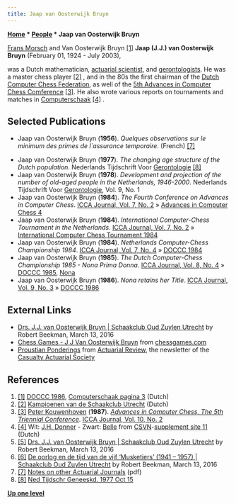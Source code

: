 ```yaml
---
title: Jaap van Oosterwijk Bruyn
---
```

**[Home](Home "Home") \* [People](People "People") \* Jaap van Oosterwijk Bruyn**



 [](http://www.csvnsupplementsite.nl/CSVNPAGINA3.html) [Frans Morsch](Frans_Morsch "Frans Morsch") and Van Oosterwijk Bruyn <a id="cite-note-1" href="#cite-ref-1">[1]</a> 
**Jaap (J.J.) van Oosterwijk Bruyn** (February 01, 1924 - July 2003),  

was a Dutch mathematician, [actuarial scientist](https://en.wikipedia.org/wiki/Actuarial_science), and [gerontologists](https://en.wikipedia.org/wiki/Gerontology). He was a master chess player <a id="cite-note-2" href="#cite-ref-2">[2]</a> , and in the 80s the first chairman of the [Dutch Computer Chess Federation](CSVN "CSVN"), as well of the [5th Advances in Computer Chess Comference](Advances_in_Computer_Chess_5 "Advances in Computer Chess 5") <a id="cite-note-3" href="#cite-ref-3">[3]</a>. He also wrote various reports on tournaments and matches in [Computerschaak](Computerschaak "Computerschaak") <a id="cite-note-4" href="#cite-ref-4">[4]</a> . 



## Selected Publications


* Jaap van Oosterwijk Bruyn (**1956**). *Quelques observations sur le minimum des primes de l`assurance temporaire*. (French) <a id="cite-note-7" href="#cite-ref-7">[7]</a>


 [](File:VanOosterwijkBruynFormula.JPG) 
* Jaap van Oosterwijk Bruyn (**1977**). *The changing age structure of the Dutch population*. Nederlands Tijdschrift Voor [Gerontologie](https://en.wikipedia.org/wiki/Gerontology) <a id="cite-note-8" href="#cite-ref-8">[8]</a>
* Jaap van Oosterwijk Bruyn (**1978**). *Development and projection of the number of old-aged people in the Netherlands, 1946-2000*. Nederlands Tijdschrift Voor [Gerontologie](https://en.wikipedia.org/wiki/Gerontology), Vol. 9, No. 1
* Jaap van Oosterwijk Bruyn (**1984**). *The Fourth Conference on Advances in Computer Chess*. [ICCA Journal, Vol. 7, No. 2](ICGA_Journal#7_2 "ICGA Journal") » [Advances in Computer Chess 4](Advances_in_Computer_Chess_4 "Advances in Computer Chess 4")
* Jaap van Oosterwijk Bruyn (**1984**). *International Computer-Chess Tournament in the Netherlands*. [ICCA Journal, Vol. 7, No. 2](ICGA_Journal#7_2 "ICGA Journal") » [International Computer Chess Tournament 1984](International_Computer_Chess_Tournament_1984 "International Computer Chess Tournament 1984")
* Jaap van Oosterwijk Bruyn (**1984**). *Netherlands Computer-Chess Championship 1984*. [ICCA Journal, Vol. 7, No. 4](ICGA_Journal#7_4 "ICGA Journal") » [DOCCC 1984](DOCCC_1984 "DOCCC 1984")
* Jaap van Oosterwijk Bruyn (**1985**). *The Dutch Computer-Chess Championship 1985 - Nona Prima Donna*. [ICCA Journal, Vol. 8, No. 4](ICGA_Journal#8_4 "ICGA Journal") » [DOCCC 1985](DOCCC_1985 "DOCCC 1985"), [Nona](Nona "Nona")
* Jaap van Oosterwijk Bruyn (**1986**). *Nona retains her Title*. [ICCA Journal, Vol. 9, No. 3](ICGA_Journal#9_3 "ICGA Journal") » [DOCCC 1986](DOCCC_1986 "DOCCC 1986")


## External Links


* [Drs. J.J. van Oosterwijk Bruyn | Schaakclub Oud Zuylen Utrecht](http://oudzuylenutrecht.nl/drs-j-j-van-oosterwijk-bruyn/) by Robert Beekman, March 13, 2016
* [Chess Games - J J Van Oosterwijk Bruyn](http://www.chessgames.com/perl/chessplayer?pid=91335) from [chessgames.com](http://www.chessgames.com/index.html)
* [Proustian Ponderings](http://www.casact.org/newsletter/index.cfm?fa=viewart&id=3490) from [Actuarial Review](http://www.casact.org/newsletter/index.cfm?fa=ar&issue_id=266), the newsletter of the [Casualty Actuarial Society](https://en.wikipedia.org/wiki/Casualty_Actuarial_Society)


## References


1. <a id="cite-ref-1" href="#cite-note-1">[1]</a> [DOCCC 1986](DOCCC_1986 "DOCCC 1986"), [Computerschaak pagina 3](http://www.csvnsupplementsite.nl/CSVNPAGINA3.html) (Dutch)
2. <a id="cite-ref-2" href="#cite-note-2">[2]</a> [Kampioenen van de Schaakclub Utrecht](http://schaakclubutrecht.nl/histinterne.html) (Dutch)
3. <a id="cite-ref-3" href="#cite-note-3">[3]</a> [Peter Kouwenhoven](Peter_Kouwenhoven "Peter Kouwenhoven") (**1987**). *[Advances in Computer Chess, The 5th Triennial Conference](Advances_in_Computer_Chess_5 "Advances in Computer Chess 5")*. [ICCA Journal, Vol. 10, No. 2](ICGA_Journal#10_2 "ICGA Journal")
4. <a id="cite-ref-4" href="#cite-note-4">[4]</a> Wit: [J.H. Donner](https://en.wikipedia.org/wiki/Jan_Hein_Donner) - Zwart: [Belle](Belle "Belle") from [CSVN](CSVN "CSVN")-[supplement site 11](http://www.csvnsupplementsite.nl/csvnp11.html) (Dutch)
5. <a id="cite-ref-5" href="#cite-note-5">[5]</a> [Drs. J.J. van Oosterwijk Bruyn | Schaakclub Oud Zuylen Utrecht](http://oudzuylenutrecht.nl/drs-j-j-van-oosterwijk-bruyn/) by Robert Beekman, March 13, 2016
6. <a id="cite-ref-6" href="#cite-note-6">[6]</a> [De oorlog en de tijd van de vijf ‘Musketiers’ (1941 – 1957) | Schaakclub Oud Zuylen Utrecht](http://oudzuylenutrecht.nl/de-oorlog-en-de-tijd-van-de-vijf-musketiers-1941-1957/) by Robert Beekman, March 13, 2016
7. <a id="cite-ref-7" href="#cite-note-7">[7]</a> [Notes on other Actuarial Journals](http://www.actuaries.org.uk/__data/assets/pdf_file/0011/24995/0161-0163.pdf) (pdf)
8. <a id="cite-ref-8" href="#cite-note-8">[8]</a> [Ned Tijdschr Geneeskd. 1977 Oct 15](http://www.ncbi.nlm.nih.gov/pubmed/904717)

**[Up one level](People "People")**







 
